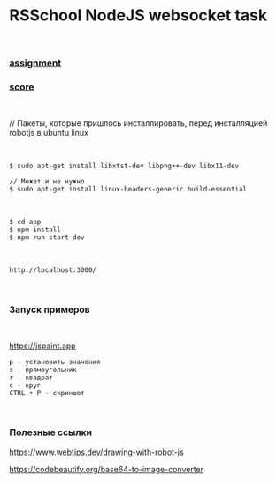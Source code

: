 # RSSchool NodeJS websocket task

<br/>

### [assignment](https://github.com/AlreadyBored/nodejs-assignments/blob/main/assignments/remote-control/assignment.md)

### [score](https://github.com/AlreadyBored/nodejs-assignments/blob/main/assignments/remote-control/score.md)

<br/>

// Пакеты, которые пришлось инсталлировать, перед инсталляцией robotjs в ubuntu linux

<br/>

```
$ sudo apt-get install libxtst-dev libpng++-dev libx11-dev

// Может и не нужно
$ sudo apt-get install linux-headers-generic build-essential
```

<br/>

```
$ cd app
$ npm install
$ npm run start dev
```

<br/>

```
http://localhost:3000/
```

<br/>

### Запуск примеров

<br/>

https://jspaint.app

```
p - установить значения
s - прямоугольник
r - квадрат
c - круг
CTRL + P - скриншот
```

<br/>

### Полезные ссылки

https://www.webtips.dev/drawing-with-robot-js

https://codebeautify.org/base64-to-image-converter
